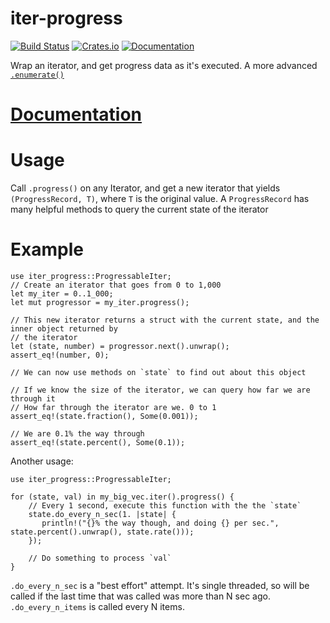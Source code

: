 # iter-progress

[![Build Status](https://travis-ci.org/rory/iter-progress-rs.svg?branch=master)](https://travis-ci.org/rory/iter-progress-rs)
[![Crates.io](https://img.shields.io/crates/v/iter-progress.svg)](https://crates.io/crates/iter-progress)
[![Documentation](https://docs.rs/iter-progress/badge.svg)](https://docs.rs/iter-progress/)

Wrap an iterator, and get progress data as it's executed. A more advanced
[`.enumerate()`](https://doc.rust-lang.org/std/iter/trait.Iterator.html#method.enumerate)

# [Documentation](https://docs.rs/iter-progress/)


# Usage
Call `.progress()` on any Iterator, and get a new iterator that yields `(ProgressRecord, T)`, where `T`
is the original value. A `ProgressRecord` has many helpful methods to query the current state
of the iterator

# Example

```
use iter_progress::ProgressableIter;
// Create an iterator that goes from 0 to 1,000
let my_iter = 0..1_000;
let mut progressor = my_iter.progress();

// This new iterator returns a struct with the current state, and the inner object returned by
// the iterator
let (state, number) = progressor.next().unwrap();
assert_eq!(number, 0);

// We can now use methods on `state` to find out about this object

// If we know the size of the iterator, we can query how far we are through it
// How far through the iterator are we. 0 to 1
assert_eq!(state.fraction(), Some(0.001));

// We are 0.1% the way through
assert_eq!(state.percent(), Some(0.1));
```

Another usage:

```compile_fail
use iter_progress::ProgressableIter;

for (state, val) in my_big_vec.iter().progress() {
    // Every 1 second, execute this function with the the `state`
    state.do_every_n_sec(1. |state| {
       println!("{}% the way though, and doing {} per sec.", state.percent().unwrap(), state.rate()));
    });

    // Do something to process `val`
}
```

`.do_every_n_sec` is a "best effort" attempt. It's single threaded, so will be called if the
last time that was called was more than N sec ago. `.do_every_n_items` is called every N items.
